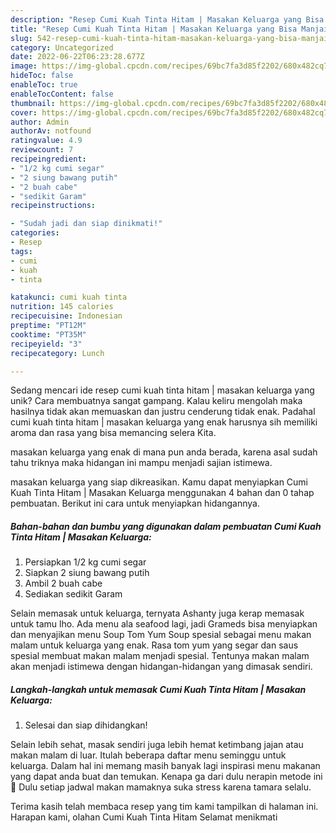 ```yaml
---
description: "Resep Cumi Kuah Tinta Hitam | Masakan Keluarga yang Bisa Manjain Lidah"
title: "Resep Cumi Kuah Tinta Hitam | Masakan Keluarga yang Bisa Manjain Lidah"
slug: 542-resep-cumi-kuah-tinta-hitam-masakan-keluarga-yang-bisa-manjain-lidah
category: Uncategorized
date: 2022-06-22T06:23:28.677Z
image: https://img-global.cpcdn.com/recipes/69bc7fa3d85f2202/680x482cq70/cumi-kuah-tinta-hitam-masakan-keluarga-foto-resep-utama.jpg
hideToc: false
enableToc: true
enableTocContent: false
thumbnail: https://img-global.cpcdn.com/recipes/69bc7fa3d85f2202/680x482cq70/cumi-kuah-tinta-hitam-masakan-keluarga-foto-resep-utama.jpg
cover: https://img-global.cpcdn.com/recipes/69bc7fa3d85f2202/680x482cq70/cumi-kuah-tinta-hitam-masakan-keluarga-foto-resep-utama.jpg
author: Admin
authorAv: notfound
ratingvalue: 4.9
reviewcount: 7
recipeingredient:
- "1/2 kg cumi segar"
- "2 siung bawang putih"
- "2 buah cabe"
- "sedikit Garam"
recipeinstructions:

- "Sudah jadi dan siap dinikmati!"
categories:
- Resep
tags:
- cumi
- kuah
- tinta

katakunci: cumi kuah tinta 
nutrition: 145 calories
recipecuisine: Indonesian
preptime: "PT12M"
cooktime: "PT35M"
recipeyield: "3"
recipecategory: Lunch

---
```





Sedang mencari ide resep cumi kuah tinta hitam | masakan keluarga yang unik? Cara membuatnya sangat gampang. Kalau keliru mengolah maka hasilnya tidak akan memuaskan dan justru cenderung tidak enak. Padahal cumi kuah tinta hitam | masakan keluarga yang enak harusnya sih memiliki aroma dan rasa yang bisa memancing selera Kita.




 masakan keluarga yang enak di mana pun anda berada, karena asal sudah tahu triknya maka hidangan ini mampu menjadi sajian istimewa.






 masakan keluarga yang siap dikreasikan. Kamu dapat menyiapkan Cumi Kuah Tinta Hitam | Masakan Keluarga menggunakan 4 bahan dan 0 tahap pembuatan. Berikut ini cara untuk menyiapkan hidangannya.

<!--inarticleads1-->

##### Bahan-bahan dan bumbu yang digunakan dalam pembuatan Cumi Kuah Tinta Hitam | Masakan Keluarga:

1. Persiapkan 1/2 kg cumi segar
1. Siapkan 2 siung bawang putih
1. Ambil 2 buah cabe
1. Sediakan sedikit Garam


Selain memasak untuk keluarga, ternyata Ashanty juga kerap memasak untuk tamu lho. Ada menu ala seafood lagi, jadi Grameds bisa menyiapkan dan menyajikan menu Soup Tom Yum Soup spesial sebagai menu makan malam untuk keluarga yang enak. Rasa tom yum yang segar dan saus spesial membuat makan malam menjadi spesial. Tentunya makan malam akan menjadi istimewa dengan hidangan-hidangan yang dimasak sendiri. 

<!--inarticleads2-->

##### Langkah-langkah untuk memasak Cumi Kuah Tinta Hitam | Masakan Keluarga:


1. Selesai dan siap dihidangkan!

Selain lebih sehat, masak sendiri juga lebih hemat ketimbang jajan atau makan malam di luar. Itulah beberapa daftar menu seminggu untuk keluarga. Dalam hal ini memang masih banyak lagi inspirasi menu makanan yang dapat anda buat dan temukan. Kenapa ga dari dulu nerapin metode ini 🥹 Dulu setiap jadwal makan mamaknya suka stress karena tamara selalu. 

Terima kasih telah membaca resep yang tim kami tampilkan di halaman ini. Harapan kami, olahan Cumi Kuah Tinta Hitam  Selamat menikmati
